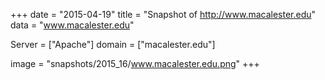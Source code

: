 
+++
date = "2015-04-19"
title = "Snapshot of http://www.macalester.edu"
data = "www.macalester.edu"

Server = ["Apache"]
domain = ["macalester.edu"]

  image = "snapshots/2015_16/www.macalester.edu.png"
+++
#
